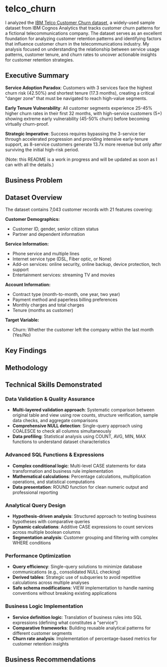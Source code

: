 # telco_churn

I analyzed the [IBM Telco Customer Churn dataset](https://www.kaggle.com/datasets/blastchar/telco-customer-churn), a widely-used sample dataset from IBM Cognos Analytics that tracks customer churn patterns for a fictional telecommunications company. The dataset serves as an excellent foundation for analyzing customer retention patterns and identifying factors that influence customer churn in the telecommunications industry. My analysis focused on understanding the relationship between service usage patterns, customer tenure, and churn rates to uncover actionable insights for customer retention strategies.

## Executive Summary

**Service Adoption Paradox**: Customers with 3 services face the highest churn risk (42.50%) and shortest tenure (17.3 months), creating a critical "danger zone" that must be navigated to reach high-value segments.

**Early Tenure Vulnerability**: All customer segments experience 25-45% higher churn rates in their first 32 months, with high-service customers (5+) showing extreme early vulnerability (45-50% churn) before becoming virtually churn-proof.

**Strategic Imperative**: Success requires bypassing the 3-service tier through accelerated progression and providing intensive early-tenure support, as 8-service customers generate 13.7x more revenue but only after surviving the initial high-risk period.

(Note: this README is a work in progress and will be updated as soon as I can with all the details.)

## Business Problem


## Dataset Overview

The dataset contains 7,043 customer records with 21 features covering:

**Customer Demographics:**
- Customer ID, gender, senior citizen status
- Partner and dependent information

**Service Information:**
- Phone service and multiple lines
- Internet service type (DSL, Fiber optic, or None)
- Add-on services: online security, online backup, device protection, tech support
- Entertainment services: streaming TV and movies

**Account Information:**
- Contract type (month-to-month, one year, two year)
- Payment method and paperless billing preferences
- Monthly charges and total charges
- Tenure (months as customer)

**Target Variable:**
- Churn: Whether the customer left the company within the last month (Yes/No)

## Key Findings

## Methodology



## Technical Skills Demonstrated

### Data Validation & Quality Assurance
- **Multi-layered validation approach**: Systematic comparison between original table and view using row counts, structure verification, sample data checks, and aggregate comparisons
- **Comprehensive NULL detection**: Single-query approach using COALESCE to check all columns simultaneously
- **Data profiling**: Statistical analysis using COUNT, AVG, MIN, MAX functions to understand dataset characteristics

### Advanced SQL Functions & Expressions
- **Complex conditional logic**: Multi-level CASE statements for data transformation and business rule implementation
- **Mathematical calculations**: Percentage calculations, multiplication operations, and statistical computations
- **Data presentation**: ROUND function for clean numeric output and professional reporting

### Analytical Query Design
- **Hypothesis-driven analysis**: Structured approach to testing business hypotheses with comparative queries
- **Dynamic calculations**: Additive CASE expressions to count services across multiple boolean columns
- **Segmentation analysis**: Customer grouping and filtering with complex WHERE conditions

### Performance Optimization
- **Query efficiency**: Single-query solutions to minimize database communications (e.g., consolidated NULL checking)
- **Derived tables**: Strategic use of subqueries to avoid repetitive calculations across multiple analyses
- **Safe schema modifications**: VIEW implementation to handle naming conventions without breaking existing applications

### Business Logic Implementation
- **Service definition logic**: Translation of business rules into SQL expressions (defining what constitutes a "service")
- **Comparative frameworks**: Building reusable analytical patterns for different customer segments
- **Churn rate analysis**: Implementation of percentage-based metrics for customer retention insights

## Business Recommendations

